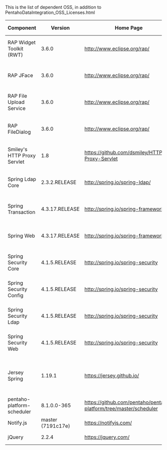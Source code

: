 This is the list of dependent OSS, in addition to PentahoDataIntegration\_OSS\_Licenses.html

| Component | Version | Home Page | License In Effect |
|-----------|---------|-----------|-------------------|
| RAP Widget Toolkit (RWT)    | 3.6.0 | http://www.eclipse.org/rap/ | [Eclipse Public License - v 1.0](https://www.eclipse.org/legal/epl-v10.html) |
| RAP JFace                   | 3.6.0 | http://www.eclipse.org/rap/ | [Eclipse Public License - v 1.0](https://www.eclipse.org/legal/epl-v10.html) |
| RAP File Upload Service     | 3.6.0 | http://www.eclipse.org/rap/ | [Eclipse Public License - v 1.0](https://www.eclipse.org/legal/epl-v10.html) |
| RAP FileDialog              | 3.6.0 | http://www.eclipse.org/rap/ | [Eclipse Public License - v 1.0](https://www.eclipse.org/legal/epl-v10.html) |
| Smiley's HTTP Proxy Servlet | 1.8   | https://github.com/dsmiley/HTTP-Proxy-Servlet | [Apache License Version 2.0](https://www.apache.org/licenses/LICENSE-2.0) |
| Spring Ldap Core            | 2.3.2.RELEASE | http://spring.io/spring-ldap/ | [Apache License Version 2.0](https://www.apache.org/licenses/LICENSE-2.0) |
| Spring Transaction          | 4.3.17.RELEASE | http://spring.io/spring-framework | [Apache License Version 2.0](https://www.apache.org/licenses/LICENSE-2.0) |
| Spring Web                  | 4.3.17.RELEASE | http://spring.io/spring-framework | [Apache License Version 2.0](https://www.apache.org/licenses/LICENSE-2.0) |
| Spring Security Core        | 4.1.5.RELEASE | http://spring.io/spring-security | [Apache License Version 2.0](https://www.apache.org/licenses/LICENSE-2.0) |
| Spring Security Config      | 4.1.5.RELEASE | http://spring.io/spring-security | [Apache License Version 2.0](https://www.apache.org/licenses/LICENSE-2.0) |
| Spring Security Ldap        | 4.1.5.RELEASE | http://spring.io/spring-security | [Apache License Version 2.0](https://www.apache.org/licenses/LICENSE-2.0) |
| Spring Security Web         | 4.1.5.RELEASE | http://spring.io/spring-security | [Apache License Version 2.0](https://www.apache.org/licenses/LICENSE-2.0) |
| Jersey Spring               | 1.19.1 | https://jersey.github.io/ | [CDDL 1.1 and GPL 2.0 with Class-path Exception](https://github.com/jersey/jersey/blob/master/LICENSE.txt) |
| pentaho-platform-scheduler  | 8.1.0.0-365 | https://github.com/pentaho/pentaho-platform/tree/master/scheduler | [LGPL 2.1](https://www.gnu.org/licenses/old-licenses/lgpl-2.1.en.html) |
| Notify.js                   | master (7191c17e) | https://notifyjs.com/                         | [MIT License](https://opensource.org/licenses/MIT)                           |
| jQuery                      | 2.2.4             | https://jquery.com/                           | [MIT License](https://jquery.org/license/)                                   |
